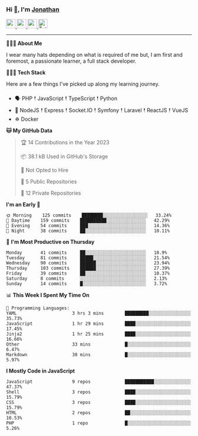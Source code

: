 ### Hi 👋, I'm [Jonathan](https://jonathan-d.ch) 

<p>
  <a href="https://www.twitter.com/redkill2108">
    <img src="https://img.shields.io/badge/twitter-%231DA1F2.svg?&style=for-the-badge&logo=twitter&logoColor=white" height=25>
  </a>
  <a href="https://www.linkedin.com/in/jdebetaz">
    <img src="https://img.shields.io/badge/linkedin-%230077B5.svg?&style=for-the-badge&logo=linkedin&logoColor=white" height=25>
  </a>
  <a href="https://www.instagram.com/jdebetaz/">
    <img src="https://img.shields.io/badge/instagram-%23E4405F.svg?&style=for-the-badge&logo=instagram&logoColor=white" height=25>
  </a>
  <a href="https://wakatime.com/@5c95ead1-71ee-4ecc-9a32-6c2b293dd432">
    <img src="https://wakatime.com/badge/user/5c95ead1-71ee-4ecc-9a32-6c2b293dd432.svg?style=for-the-badge" height=25 alt="Total time coded since Aug 23 2019" />
  </a>
</p>

-------

**🙋🏻‍♂️ About Me** 

<p>I wear many hats depending on what is required of me but, I am first and foremost, a passionate learner, a full stack developer.</p>

**👨🏻‍💻 Tech Stack** 

<p>Here are a few things I've picked up along my learning journey.</p>

- 🗣 PHP 𒑰 JavaScript 𒑰 TypeScript 𒑰 Python
- 🎒 NodeJS 𒑰 Express 𒑰 Socket.IO 𒑰 Symfony 𒑰 Laravel 𒑰 ReactJS 𒑰 VueJS
- ♽ Docker

<!--START_SECTION:waka-->
**🐱 My GitHub Data** 

> 🏆 14 Contributions in the Year 2023
 > 
> 📦 38.1 kB Used in GitHub's Storage 
 > 
> 🚫 Not Opted to Hire
 > 
> 📜 5 Public Repositories 
 > 
> 🔑 12 Private Repositories  
 > 
**I'm an Early 🐤** 

```text
🌞 Morning    125 commits    ████████░░░░░░░░░░░░░░░░░   33.24% 
🌆 Daytime    159 commits    ██████████░░░░░░░░░░░░░░░   42.29% 
🌃 Evening    54 commits     ███░░░░░░░░░░░░░░░░░░░░░░   14.36% 
🌙 Night      38 commits     ██░░░░░░░░░░░░░░░░░░░░░░░   10.11%

```
📅 **I'm Most Productive on Thursday** 

```text
Monday       41 commits     ██░░░░░░░░░░░░░░░░░░░░░░░   10.9% 
Tuesday      81 commits     █████░░░░░░░░░░░░░░░░░░░░   21.54% 
Wednesday    90 commits     ██████░░░░░░░░░░░░░░░░░░░   23.94% 
Thursday     103 commits    ██████░░░░░░░░░░░░░░░░░░░   27.39% 
Friday       39 commits     ██░░░░░░░░░░░░░░░░░░░░░░░   10.37% 
Saturday     8 commits      ░░░░░░░░░░░░░░░░░░░░░░░░░   2.13% 
Sunday       14 commits     █░░░░░░░░░░░░░░░░░░░░░░░░   3.72%

```


📊 **This Week I Spent My Time On** 

```text
💬 Programming Languages: 
YAML                     3 hrs 3 mins        █████████░░░░░░░░░░░░░░░░   35.73% 
JavaScript               1 hr 29 mins        ████░░░░░░░░░░░░░░░░░░░░░   17.45% 
Jinja2                   1 hr 25 mins        ████░░░░░░░░░░░░░░░░░░░░░   16.66% 
Other                    33 mins             █░░░░░░░░░░░░░░░░░░░░░░░░   6.47% 
Markdown                 30 mins             █░░░░░░░░░░░░░░░░░░░░░░░░   5.97%

```

**I Mostly Code in JavaScript** 

```text
JavaScript               9 repos             ███████████░░░░░░░░░░░░░░   47.37% 
Shell                    3 repos             ████░░░░░░░░░░░░░░░░░░░░░   15.79% 
CSS                      3 repos             ████░░░░░░░░░░░░░░░░░░░░░   15.79% 
HTML                     2 repos             ██░░░░░░░░░░░░░░░░░░░░░░░   10.53% 
PHP                      1 repo              █░░░░░░░░░░░░░░░░░░░░░░░░   5.26%

```



<!--END_SECTION:waka-->
